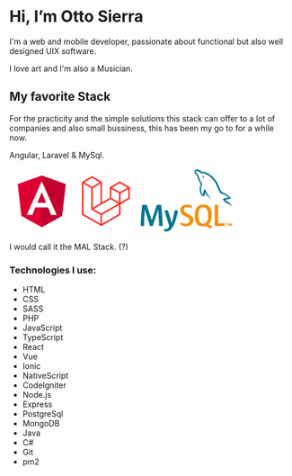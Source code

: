 # Hi, I’m Otto Sierra

I'm a web and mobile developer, passionate about functional but also well designed UIX software.

I love art and I'm also a Musician.

## My favorite Stack

For the practicity and the simple solutions this stack can offer to a lot of companies and also small bussiness, this has been my go to for a while now.

Angular, Laravel & MySql.

<img src="./assets/angular.svg" alt="alt text" title="image Title" height="115"/>
<img src="./assets/laravel.min.svg" alt="alt text" title="image Title" height="90" style="padding: 10px"/>
<img src="./assets/mysql.png" alt="alt text" title="image Title" height="115"/>

I would call it the MAL Stack. (?)

### Technologies I use:

* HTML
* CSS
* SASS
* PHP
* JavaScript
* TypeScript
* React
* Vue
* Ionic
* NativeScript
* CodeIgniter
* Node.js
* Express
* PostgreSql
* MongoDB
* Java
* C#
* Git
* pm2

<!---
ottodanielsierra/ottodanielsierra is a ✨ special ✨ repository because its `README.md` (this file) appears on your GitHub profile.
You can click the Preview link to take a look at your changes.
--->
